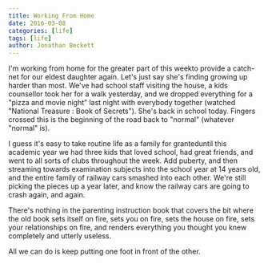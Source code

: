 ```yaml
---
title: Working From Home
date: 2016-03-08
categories: [life]
tags: [life]
author: Jonathan Beckett
---
```


I'm working from home for the greater part of this weekto provide a catch-net for our eldest daughter again. Let's just say she's finding growing up harder than most. We've had school staff visiting the house, a kids counsellor took her for a walk yesterday, and we dropped everything for a "pizza and movie night" last night with everybody together (watched "National Treasure : Book of Secrets"). She's back in school today. Fingers crossed this is the beginning of the road back to "normal" (whatever "normal" is).

I guess it's easy to take routine life as a family for granteduntil this academic year we had three kids that loved school, had great friends, and went to all sorts of clubs throughout the week. Add puberty, and then streaming towards examination subjects into the school year at 14 years old, and the entire family of railway cars smashed into each other. We're still picking the pieces up a year later, and know the railway cars are going to crash again, and again.

There's nothing in the parenting instruction book that covers the bit where the old book sets itself on fire, sets you on fire, sets the house on fire, sets your relationships on fire, and renders everything you thought you knew completely and utterly useless.

All we can do is keep putting one foot in front of the other.